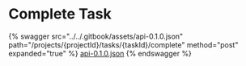 # Complete Task

{% swagger src="../../.gitbook/assets/api-0.1.0.json" path="/projects/{projectId}/tasks/{taskId}/complete" method="post" expanded="true" %}
[api-0.1.0.json](<../../.gitbook/assets/api-0.1.0.json>)
{% endswagger %}

